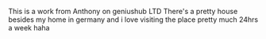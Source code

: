This is a work from Anthony on geniushub LTD
There's a pretty house besides my home in germany and i love visiting the place pretty much 24hrs a week haha
